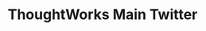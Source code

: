 ---
title: ThoughtWorks Main Twitter
image: images/slides/tw-main-twitter.jpg
width: 2500
height: 1406
---